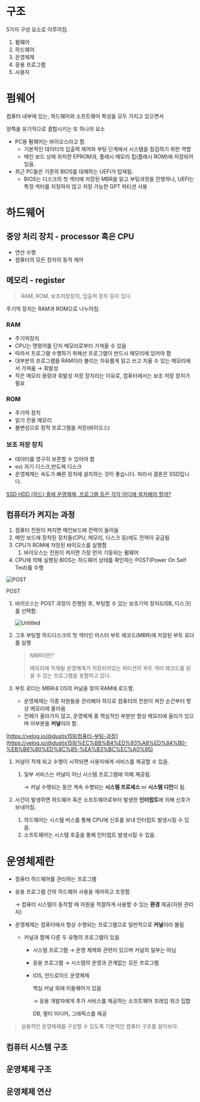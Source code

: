 # 구조

5가지 구성 요소로 이루어짐.

1. 펌웨어
2. 하드웨어
3. 운영체제
4. 응용 프로그램
5. 사용자

# 펌웨어

컴퓨터 내부에 있는, 하드웨어와 소프트웨어 특성을 모두 가지고 있으면서

양쪽을 유기적으로 결합시키는 또 하나의 요소

- PC용 펌웨어는 바이오스라고 함.
    - 기본적인 데이터의 입출력 제어와 부팅 단계에서 시스템을 점검하기 위한 역할
    - 메인 보드 상에 위치한 EPROM과, 플래시 메모리 칩(플래시 ROM)에 저장되어있음.
- 최근 PC들은 기존의 BIOS를 대체하는 UEFI가 탑재됨.
    - BIOS는 디스크의 첫 섹터에 저장된 MBR을 읽고 부팅과정을 진행하나, UEFI는 특정 섹터를 지정하지 않고 저장 가능한 GPT 파티션 사용

# 하드웨어

## 중앙 처리 장치 - processor 혹은 CPU

- 연산 수행
- 컴퓨터의 모든 장치의 동작 제어

## 메모리 - register

> RAM, ROM, 보조저장장치, 입출력 장치 등이 있다.
> 

주기억 장치는 RAM과 ROM으로 나누어짐.

### RAM

- 주기억장치
- CPU는 명령어를 단지 메모리로부터 가져올 수 있음
- 따라서 프로그램 수행하기 위해선 프로그램이 반드시 메모리에 있어야 함
- 대부분의 프로그램을 RAM이라 불리는 자유롭게 읽고 쓰고 지울 수 있는 메모리에서 가져옴 → 휘발성
- 작은 메모리 용량과 휘발성 저장 장치라는 이유로, 컴퓨터에서는 보조 저장 장치가 필요

### ROM

- 주기억 장치
- 읽기 전용 메모리
- 불변성으로 정적 프로그램을 저장(바이오스)

### 보조 저장 장치

- 데이터를 영구히 보존할 수 있어야 함
- ex) 자기 디스크,반도체 디스크
- 운영체제는 속도가 빠른 장치에 설치하는 것이 좋습니다. 따라서 결론은 SSD입니다.

[SSD HDD (하드) 중에 운영체제, 프로그램 등은 각각 어디에 설치해야 할까?](https://m.blog.naver.com/PostView.naver?isHttpsRedirect=true&blogId=baumlaw&logNo=220487730838)

## 컴퓨터가 켜지는 과정

1. 컴퓨터 전원이 켜지면 메인보드에 전력이 들어옴
2. 메인 보드에 장착된 장치들(CPU, 메모리, 디스크 등)에도 전력이 공급됨
3. CPU가 ROM에 저장된 바이오스를 실행함
    1. 바이오스는 전원이 켜지면 가장 먼저 기동되는 펌웨어
4.  CPU에 의해 실행된 BIOS는 하드웨어 상태를 확인하는 POST(Power On Self Test)를 수행

![POST](https://s3-us-west-2.amazonaws.com/secure.notion-static.com/9e8a4a8a-5be2-42ce-9ff2-66a557aa13c1/Untitled.png)

POST

1. 바이오스는 POST 과정이 진행된 후, 부팅할 수 있는 보조기억 장치(USB, 디스크)를 선택함.
    
    ![Untitled](https://s3-us-west-2.amazonaws.com/secure.notion-static.com/f3cd2906-145c-4666-9428-b85c6c7cbf4c/Untitled.png)
    
2. 그후 부팅할 하드디스크의 첫 섹터인 마스터 부트 레코드(MBR)에 저장된 부트 로더를 실행
    
    > MBR이란?
    > 
    > 
    >  메모리에 적재될 운영체계가 저장되어있는 파티션의 부트 섹터 레코드를 읽을 수 있는 프로그램을 포함하고 있다.
    > 
3. 부트 로더는 MBR내 OS의 커널을 찾아 RAM에 로드함.
    - 운영체제는 각종 자원들을 관리해야 하므로 컴퓨터의 전원이 켜진 순간부터 항상 메모리에 올라옴
    - 전체가 올라가지 않고, 운영체제 중 핵심적인 부분만 항상 메모리에 올라가 있으며 이부분을 **커널**이라 함.

[https://velog.io/@dustjs159/컴퓨터-부팅-과정](https://velog.io/@dustjs159/%EC%BB%B4%ED%93%A8%ED%84%B0-%EB%B6%80%ED%8C%85-%EA%B3%BC%EC%A0%95)

1. 커널이 적재 되고 수행이 시작되면  사용자에게 서비스를 제공할 수 있음.
    1. 일부 서비스는 커널이 아닌 시스템 프로그램에 의해 제공됨. 
        
        → 커널 수행되는 동안 계속 수행되는 **시스템 프로세스** or **시스템 디먼**이 됨.
        
2. 사건이 발생하면 하드웨어 혹은 소프트웨어로부터 발생한 **인터럽트**에 의해 신호가 보내어짐.
    1. 하드웨어는 시스템 버스를 통해 CPU에 신호를 보내 인터럽트 발생시킬 수 있음.
    2. 소프트웨어는 시스템 호출을 통해 인터럽트 발생시킬 수 있음.

# 운영체제란

- 컴퓨터 하드웨어를 관리하는 프로그램
- 응용 프로그램 간의 하드웨어 사용을 제어하고 조정함.
    
    → 컴퓨터 시스템이 동작할 때 자원을 적절하게 사용할 수 있는 **환경** 제공(자원 관리자)
    
- 운영체제는 컴퓨터에서 항상 수행되는 프로그램으로 일반적으로 **커널**이라 불림
    - 커널과 함께 다른 두 유형의 프로그램이 있음
        - 시스템 프로그램 → 운영 체제와 관련이 있으며 커널의 일부는 아님
        - 응용 프로그램 → 시스템의 운영과 관계없는 모든 프로그램
        - IOS, 안드로이드 운영체제
            
            핵심 커널 외에 미들웨어가 있음
            
            → 응용 개발자에게 추가 서비스를 제공하는 소프트웨어 프레임 워크 집합
            
            DB, 멀티 미디어, 그래픽스를 제공
            

> 실용적인 운영체제를 구성할 수 있도록 기본적인 컴퓨터 구조를 알아보자.
> 


## 컴퓨터 시스템 구조

## 운영체제 구조

## 운영체제 연산
